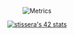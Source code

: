 <div align="center">

![Metrics](https://metrics.lecoq.io/loundor?template=classic&isocalendar=1&languages=1&people=1&projects=1&base.indepth=false&base.hireable=false&isocalendar.duration=half-year&languages.limit=8&languages.threshold=0%25&languages.other=false&languages.colors=github&languages.sections=most-used&languages.indepth=false&languages.analysis.timeout=15&languages.categories=markup%2C%20programming&languages.recent.categories=markup%2C%20programming&languages.recent.load=300&languages.recent.days=14&people.limit=24&people.identicons=false&people.identicons.hide=false&people.size=28&people.types=followers%2C%20following&people.shuffle=false&projects.limit=4&projects.descriptions=false&config.timezone=Europe%2FParis)

[![stissera's 42 stats](https://badge.mediaplus.ma/darkgray/stissera?1337Badge=off)](https://github.com/oakoudad/badge42)
